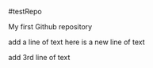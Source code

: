 
#testRepo

My first Github repository

add a line of text
here is a new line of text

add 3rd line of text


